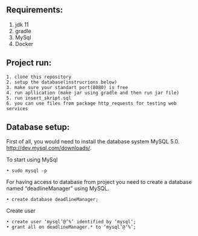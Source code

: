 ## Requirements:
1. jdk 11
2. gradle
3. MySql
4. Docker

## Project run:

    1. clone this repository 
    2. setup the database(instrucrions below)
    3. make sure your standart port(8080) is free
    4. run apllication (make jar using gradle and then run jar file)
    5. run insert_skript.sql 
    6. you can use files from package http_requests for testing web services
       
                
## Database setup:
   
First of all, you would need to install the database system MySQL 5.0. http://dev.mysql.com/downloads/.

To start using MySql
    
    • sudo mysql -p
For having access to database from project you need to create a database named “deadlineManager” using MySQL. 
    
    • create database deadlineManager;
Create user 
    
    • create user ‘mysql’@‘%’ identified by ‘mysql‘;
    • grant all on deadlineManager.* to ‘mysql’@‘%’;